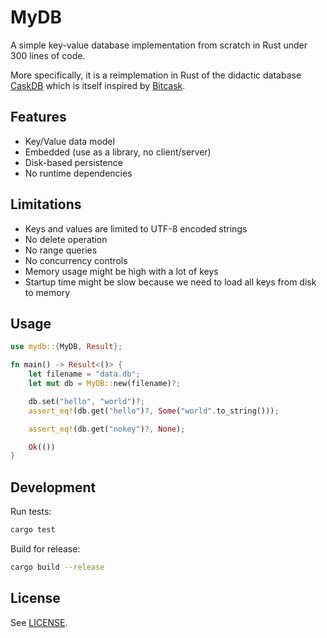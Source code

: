 # MyDB

A simple key-value database implementation from scratch in Rust under 300 lines of code.

More specifically, it is a reimplemation in Rust of the didactic database [CaskDB](https://github.com/avinassh/py-caskdb) which is itself inspired by [Bitcask](https://riak.com/assets/bitcask-intro.pdf).

## Features

- Key/Value data model
- Embedded (use as a library, no client/server)
- Disk-based persistence
- No runtime dependencies

## Limitations

- Keys and values are limited to UTF-8 encoded strings
- No delete operation
- No range queries
- No concurrency controls
- Memory usage might be high with a lot of keys
- Startup time might be slow because we need to load all keys from disk to memory

## Usage

```rust
use mydb::{MyDB, Result};

fn main() -> Result<()> {
    let filename = "data.db";
    let mut db = MyDB::new(filename)?;

    db.set("hello", "world")?;
    assert_eq!(db.get("hello")?, Some("world".to_string()));

    assert_eq!(db.get("nokey")?, None);

    Ok(())
}
```

## Development

Run tests:

```bash
cargo test
```

Build for release:

```bash
cargo build --release
```

## License

See [LICENSE](./LICENSE).
